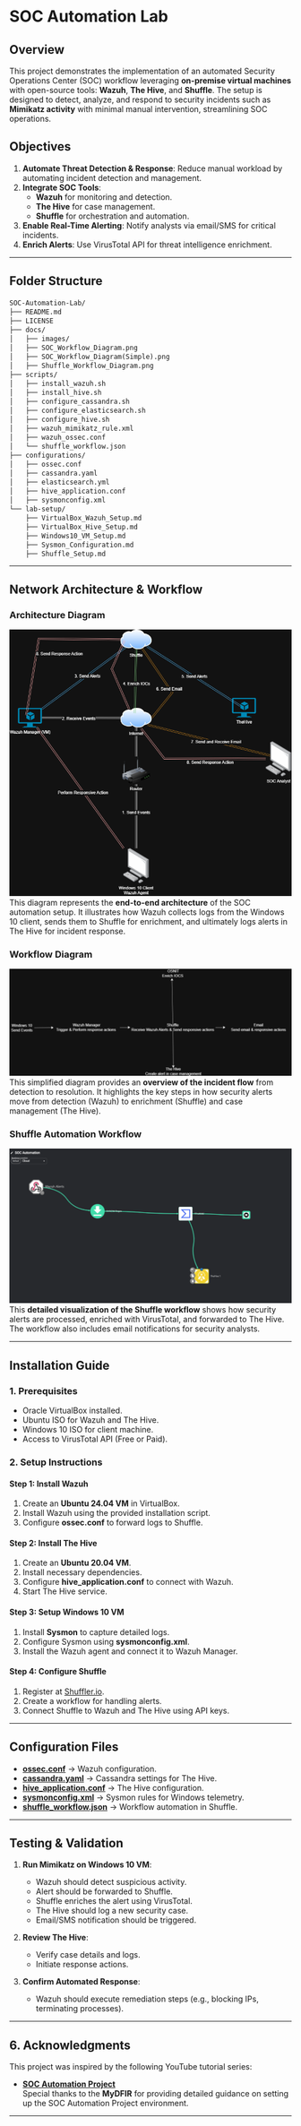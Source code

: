 # SOC Automation Lab

## Overview
This project demonstrates the implementation of an automated Security Operations Center (SOC) workflow leveraging **on-premise virtual machines** with open-source tools: **Wazuh**, **The Hive**, and **Shuffle**. The setup is designed to detect, analyze, and respond to security incidents such as **Mimikatz activity** with minimal manual intervention, streamlining SOC operations.

## Objectives
1. **Automate Threat Detection & Response**: Reduce manual workload by automating incident detection and management.
2. **Integrate SOC Tools**:
   - **Wazuh** for monitoring and detection.
   - **The Hive** for case management.
   - **Shuffle** for orchestration and automation.
3. **Enable Real-Time Alerting**: Notify analysts via email/SMS for critical incidents.
4. **Enrich Alerts**: Use VirusTotal API for threat intelligence enrichment.

---

## Folder Structure
```
SOC-Automation-Lab/
├── README.md
├── LICENSE
├── docs/
│   ├── images/
│   ├── SOC_Workflow_Diagram.png
│   ├── SOC_Workflow_Diagram(Simple).png
│   ├── Shuffle_Workflow_Diagram.png
├── scripts/
│   ├── install_wazuh.sh
│   ├── install_hive.sh
│   ├── configure_cassandra.sh
│   ├── configure_elasticsearch.sh
│   ├── configure_hive.sh
│   ├── wazuh_mimikatz_rule.xml
│   ├── wazuh_ossec.conf
│   └── shuffle_workflow.json
├── configurations/
│   ├── ossec.conf
│   ├── cassandra.yaml
│   ├── elasticsearch.yml
│   ├── hive_application.conf
│   ├── sysmonconfig.xml
└── lab-setup/
    ├── VirtualBox_Wazuh_Setup.md
    ├── VirtualBox_Hive_Setup.md
    ├── Windows10_VM_Setup.md
    ├── Sysmon_Configuration.md
    ├── Shuffle_Setup.md
```

---

## Network Architecture & Workflow

### **Architecture Diagram**
![SOC Automation Diagram](images/SOC_Automation_Network_Diagram.png)
This diagram represents the **end-to-end architecture** of the SOC automation setup. It illustrates how Wazuh collects logs from the Windows 10 client, sends them to Shuffle for enrichment, and ultimately logs alerts in The Hive for incident response.

### **Workflow Diagram**
![SOC Workflow Diagram](images/SOC_Automation_Network_Diagram(Simple).png)
This simplified diagram provides an **overview of the incident flow** from detection to resolution. It highlights the key steps in how security alerts move from detection (Wazuh) to enrichment (Shuffle) and case management (The Hive).

### **Shuffle Automation Workflow**
![Shuffle Workflow](images/Shuffle_workflow_Diagram.png)
This **detailed visualization of the Shuffle workflow** shows how security alerts are processed, enriched with VirusTotal, and forwarded to The Hive. The workflow also includes email notifications for security analysts.

---

## Installation Guide

### **1. Prerequisites**
- Oracle VirtualBox installed.
- Ubuntu ISO for Wazuh and The Hive.
- Windows 10 ISO for client machine.
- Access to VirusTotal API (Free or Paid).

### **2. Setup Instructions**
#### **Step 1: Install Wazuh**
1. Create an **Ubuntu 24.04 VM** in VirtualBox.
2. Install Wazuh using the provided installation script.
3. Configure **ossec.conf** to forward logs to Shuffle.

#### **Step 2: Install The Hive**
1. Create an **Ubuntu 20.04 VM**.
2. Install necessary dependencies.
3. Configure **hive_application.conf** to connect with Wazuh.
4. Start The Hive service.

#### **Step 3: Setup Windows 10 VM**
1. Install **Sysmon** to capture detailed logs.
2. Configure Sysmon using **sysmonconfig.xml**.
3. Install the Wazuh agent and connect it to Wazuh Manager.

#### **Step 4: Configure Shuffle**
1. Register at [Shuffler.io](https://shuffler.io/).
2. Create a workflow for handling alerts.
3. Connect Shuffle to Wazuh and The Hive using API keys.

---

## Configuration Files
- **[ossec.conf](configurations/ossec_conf.xml)** → Wazuh configuration.
- **[cassandra.yaml](configurations/cassandra.md)** → Cassandra settings for The Hive.
- **[hive_application.conf](configurations/Hive_application_conf.md)** → The Hive configuration.
- **[sysmonconfig.xml](configurations/sysmonconfig.xml)** → Sysmon rules for Windows telemetry.
- **[shuffle_workflow.json](scripts/Shuffle_workflow.json)** → Workflow automation in Shuffle.

---

## Testing & Validation
1. **Run Mimikatz on Windows 10 VM**:
   - Wazuh should detect suspicious activity.
   - Alert should be forwarded to Shuffle.
   - Shuffle enriches the alert using VirusTotal.
   - The Hive should log a new security case.
   - Email/SMS notification should be triggered.

2. **Review The Hive**:
   - Verify case details and logs.
   - Initiate response actions.

3. **Confirm Automated Response**:
   - Wazuh should execute remediation steps (e.g., blocking IPs, terminating processes).

---

## **6. Acknowledgments**
This project was inspired by the following YouTube tutorial series:
- **[SOC Automation Project](https://www.youtube.com/watch?v=Lb_ukgtYK_U&list=PLEd_qaF8wpnXgdngqfsQtYYGM-IdtuxmC)**  
  Special thanks to the **MyDFIR** for providing detailed guidance on setting up the SOC Automation Project environment.

---
